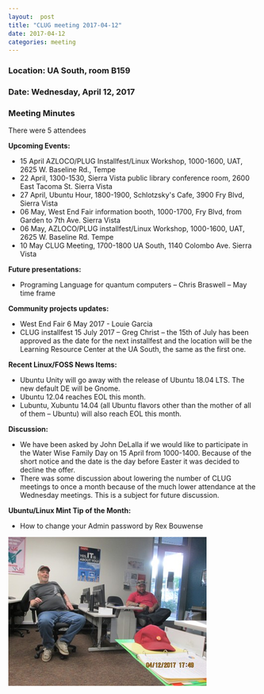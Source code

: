 ```yaml
---
layout:  post
title: "CLUG meeting 2017-04-12"
date: 2017-04-12
categories: meeting
---
```

### Location: UA South, room B159

### Date: Wednesday, April 12, 2017

### Meeting Minutes

There were 5 attendees

**Upcoming Events:**

 * 15 April AZLOCO/PLUG Installfest/Linux Workshop, 1000-1600, UAT, 2625 W. Baseline Rd., Tempe
 * 22 April, 1300-1530, Sierra Vista public library conference room, 2600 East Tacoma St. Sierra Vista
 * 27 April, Ubuntu Hour, 1800-1900, Schlotzsky's Cafe, 3900 Fry Blvd, Sierra Vista
 * 06 May, West End Fair information booth, 1000-1700, Fry Blvd, from Garden to 7th Ave. Sierra Vista 
 * 06 May, AZLOCO/PLUG installfest/Linux Workshop, 1000-1600, UAT, 2625 W. Baseline Rd. Tempe
 * 10 May CLUG Meeting, 1700-1800 UA South, 1140 Colombo Ave. Sierra Vista 
 
**Future presentations:**

 * Programing Language for quantum computers – Chris Braswell – May time frame
 
**Community projects updates:**

 * West End Fair 6 May 2017 - Louie Garcia
 * CLUG installfest 15 July 2017 – Greg Christ – the 15th of July has been approved as the date for the next installfest and the location will be the Learning Resource Center at the UA South, the same as the first one.
 
**Recent Linux/FOSS News Items:**

 * Ubuntu Unity will go away with the release of Ubuntu 18.04 LTS.   The new default DE will be Gnome.
 * Ubuntu 12.04 reaches EOL this month.
 * Lubuntu, Xubuntu 14.04 (all Ubuntu flavors other than the mother of all of them – Ubuntu) will also reach EOL this month.
 
**Discussion:**

 * We have been asked by John DeLalla if we would like to participate in the Water Wise Family Day on 15 April from 1000-1400.  Because of the short notice and the date is the day before Easter it was decided to decline the offer.
 * There was some discussion about lowering the number of CLUG meetings to once a month because of the much lower attendance at the Wednesday meetings.  This is a subject for future discussion.
 
**Ubuntu/Linux Mint Tip of the Month:**

 * How to change your Admin password by Rex Bouwense
 
![alt text](https://raw.githubusercontent.com/CochiseLinuxUsersGroup/CochiseLinuxUsersGroup.github.io/master/images/CLUGmtg2017-04-12-400x400.JPG) 
